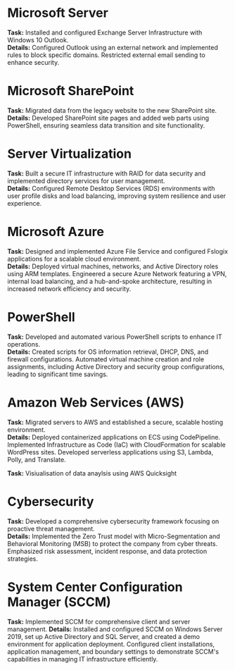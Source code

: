 # Microsoft Server
**Task:** Installed and configured Exchange Server Infrastructure with Windows 10 Outlook.  
**Details:** Configured Outlook using an external network and implemented rules to block specific domains. Restricted external email sending to enhance security.

# Microsoft SharePoint
**Task:** Migrated data from the legacy website to the new SharePoint site.  
**Details:** Developed SharePoint site pages and added web parts using PowerShell, ensuring seamless data transition and site functionality.

# Server Virtualization
**Task:** Built a secure IT infrastructure with RAID for data security and implemented directory services for user management.  
**Details:** Configured Remote Desktop Services (RDS) environments with user profile disks and load balancing, improving system resilience and user experience.

# Microsoft Azure
**Task:** Designed and implemented Azure File Service and configured Fslogix applications for a scalable cloud environment.  
**Details:** Deployed virtual machines, networks, and Active Directory roles using ARM templates. Engineered a secure Azure Network featuring a VPN, internal load balancing, and a hub-and-spoke architecture, resulting in increased network efficiency and security.

# PowerShell
**Task:** Developed and automated various PowerShell scripts to enhance IT operations.  
**Details:** Created scripts for OS information retrieval, DHCP, DNS, and firewall configurations. Automated virtual machine creation and role assignments, including Active Directory and security group configurations, leading to significant time savings.

# Amazon Web Services (AWS)
**Task:** Migrated servers to AWS and established a secure, scalable hosting environment.  
**Details:** Deployed containerized applications on ECS using CodePipeline. Implemented Infrastructure as Code (IaC) with CloudFormation for scalable WordPress sites. Developed serverless applications using S3, Lambda, Polly, and Translate.

**Task:** Visiualisation of data anaylsis using AWS Quicksight

# Cybersecurity
**Task:** Developed a comprehensive cybersecurity framework focusing on proactive threat management.  
**Details:** Implemented the Zero Trust model with Micro-Segmentation and Behavioral Monitoring (MSB) to protect the company from cyber threats. Emphasized risk assessment, incident response, and data protection strategies.

# System Center Configuration Manager (SCCM)
**Task:** Implemented SCCM for comprehensive client and server management.
**Details:** Installed and configured SCCM on Windows Server 2019, set up Active Directory and SQL Server, and created a demo environment for application deployment. Configured client installations, application management, and boundary settings to demonstrate SCCM's capabilities in managing IT infrastructure efficiently.
